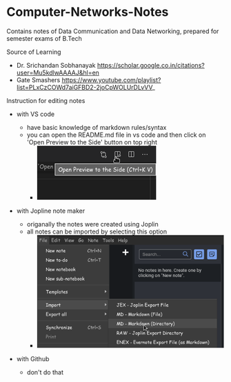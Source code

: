 # Computer-Networks-Notes
Contains notes of Data Communication and Data Networking, prepared for semester exams of B.Tech

Source of Learning 
- Dr. Srichandan Sobhanayak https://scholar.google.co.in/citations?user=Mu5kdlwAAAAJ&hl=en
- Gate Smashers https://www.youtube.com/playlist?list=PLxCzCOWd7aiGFBD2-2joCpWOLUrDLvVV_


Instruction for editing notes 
- with VS code
    - have basic knowledge of markdown rules/syntax
    - you can open the README.md file in vs code and then click on 'Open Preview to the Side' button on top right
        - ![abc.png](./_resources/Screenshot_2021-05-08_20-50-18.png)

- with Jopline note maker
    - origanally the notes were created using Joplin
    - all notes can be imported by selecting this option
        - ![import.png](./_resources/Screenshot_2021-05-08_21-01-04.png)

- with Github
    - don't do that

